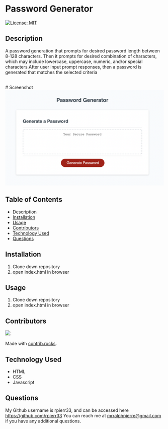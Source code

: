 # Password Generator 

  [![License: MIT](https://img.shields.io/badge/License-MIT-yellow.svg)](https://opensource.org/licenses/MIT)

## Description
 A password generation that prompts for desired password length between 8-128 characters. Then it prompts for desired combination of characters, which may include lowercase, uppercase, numeric, and/or special characters.After user input prompt responses, then a password is generated that matches the selected criteria

<br>
# Screenshot
<img width="1121" alt="Screen Shot 2021-09-09 at 2 53 32 PM" src="https://github.com/rpierr33/password-generator/blob/main/assets/img/Screen%20Shot%202022-01-29%20at%206.48.19%20PM.png">




## Table of Contents
- [Description](#description)
- [Installation](#installation)
- [Usage](#usage)
- [Contributors](#contributors)
- [Technology Used](#technology-used)
- [Questions](#questions)

## Installation
1. Clone down repository
2. open index.html in browser


## Usage
1. Clone down repository
2. open index.html in browser


## Contributors
<a href="https://github.com/rpierr33/password-generator/graphs/contributors">
  <img src="https://contrib.rocks/image?repo=rpierr33/team-profile-generator" />
</a>

Made with [contrib.rocks](https://contrib.rocks).



## Technology Used
- HTML
- CSS
- Javascript


## Questions
My Github username is rpierr33, and can be accessed here https://github.com/rpierr33
You can reach me at mrralphpierre@gmail.com if you have any additional questions.
